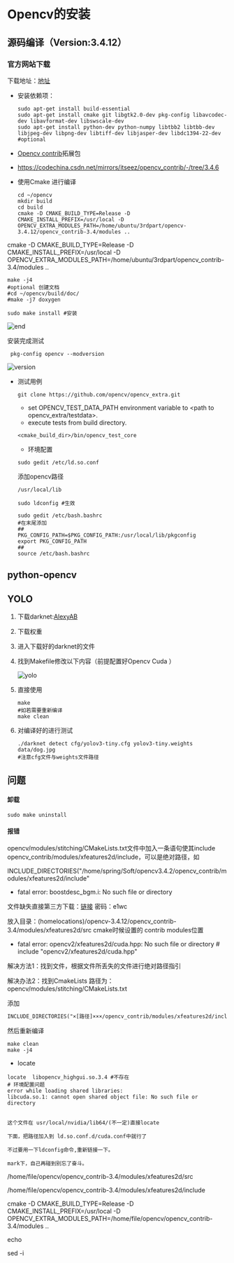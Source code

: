 #  Opencv的安装

##  源码编译（Version:3.4.12）

### 官方网站下载

下载地址：[地址](https://opencv.org/releases/)

- 安装依赖项：

  ```shell
  sudo apt-get install build-essential
  sudo apt-get install cmake git libgtk2.0-dev pkg-config libavcodec-dev libavformat-dev libswscale-dev
  sudo apt-get install python-dev python-numpy libtbb2 libtbb-dev libjpeg-dev libpng-dev libtiff-dev libjasper-dev libdc1394-22-dev #optional
  ```

- [Opencv contrib](https://github.com/opencv/opencv_contrib)拓展包

- https://codechina.csdn.net/mirrors/itseez/opencv_contrib/-/tree/3.4.6

- 使用Cmake 进行编译

  ```shell
  cd ~/opencv
  mkdir build
  cd build
  cmake -D CMAKE_BUILD_TYPE=Release -D CMAKE_INSTALL_PREFIX=/usr/local -D OPENCV_EXTRA_MODULES_PATH=/home/ubuntu/3rdpart/opencv-3.4.12/opencv_contrib-3.4/modules ..
  ```
 cmake -D CMAKE_BUILD_TYPE=Release -D CMAKE_INSTALL_PREFIX=/usr/local -D OPENCV_EXTRA_MODULES_PATH=/home/ubuntu/3rdpart/opencv_contrib-3.4/modules ..
  ```shell
  make -j4
  #optional 创建文档
  #cd ~/opencv/build/doc/
  #make -j7 doxygen
  ```

  ```shell
  sudo make install #安装
  ```

  ![end](/home/ubuntu/Pictures/end.png)

  安装完成测试

  ```shell
   pkg-config opencv --modversion
  ```

  ![version](/home/ubuntu/Pictures/version.png)

- 测试用例

  ```shell
  git clone https://github.com/opencv/opencv_extra.git
  ```

  - set OPENCV_TEST_DATA_PATH environment variable to <path to opencv_extra/testdata>.
  - execute tests from build directory.

  ```shell
  <cmake_build_dir>/bin/opencv_test_core
  ```

  - 环境配置
  
  ```shell
  sudo gedit /etc/ld.so.conf
  ```
  
  添加opencv路径
  
  ```
  /usr/local/lib
  ```
  
  ```shell
  sudo ldconfig #生效
  ```
  
  ```shell
  sudo gedit /etc/bash.bashrc
  #在末尾添加
  ##
  PKG_CONFIG_PATH=$PKG_CONFIG_PATH:/usr/local/lib/pkgconfig
  export PKG_CONFIG_PATH
  ##
  source /etc/bash.bashrc
  ```
  
  

##  python-opencv

## YOLO

1. 下载darknet:[AlexyAB](https://github.com/AlexeyAB/darknet)

2. 下载权重

3. 进入下载好的darknet的文件

4. 找到Makefile修改以下内容（前提配置好Opencv Cuda ）

   ![yolo](/home/ubuntu/Pictures/yolo.png)

5. 直接使用

   ```shell
   make
   #如若需要重新编译
   make clean
   ```

6. 对编译好的进行测试

   ```shell
   ./darknet detect cfg/yolov3-tiny.cfg yolov3-tiny.weights data/dog.jpg
   #注意cfg文件与weights文件路径
   ```

## 问题

#### 卸载

```shell
sudo make uninstall
```

#### 报错
opencv/modules/stitching/CMakeLists.txt文件中加入一条语句使其include opencv_contrib/modules/xfeatures2d/include，可以是绝对路径，如

INCLUDE_DIRECTORIES("/home/spring/Soft/opencv3.4.2/opencv_contrib/modules/xfeatures2d/include"


-  fatal error: boostdesc_bgm.i: No such file or directory

  文件缺失直接第三方下载：[链接](https://pan.baidu.com/s/1BeYF8kqEZLAJYQj-MvxpmA)    密码：e1wc

  放入目录：(homelocations)/opencv-3.4.12/opencv_contrib-3.4/modules/xfeatures2d/src cmake时候设置的 contrib modules位置

- fatal error: opencv2/xfeatures2d/cuda.hpp: No such file or directory  #  include "opencv2/xfeatures2d/cuda.hpp"

解决方法1：找到文件，根据文件所丢失的文件进行绝对路径指引

解决办法2：找到CmakeLists 路径为：opencv/modules/stitching/CMakeLists.txt

添加

```txt
INCLUDE_DIRECTORIES("×[路径]×××/opencv_contrib/modules/xfeatures2d/include")
```

然后重新编译

```shell
make clean 
make -j4
```

- locate 

```shell
locate  libopencv_highgui.so.3.4 #不存在
# 环境配置问题
error while loading shared libraries:
libcuda.so.1: cannot open shared object file: No such file or directory


这个文件在 usr/local/nvidia/lib64/(不一定)直接locate

下面，把路径加入到 ld.so.conf.d/cuda.conf中就行了

不过要用一下ldconfig命令,重新链接一下。

mark下，自己再碰到别忘了奋斗。
```

/home/file/opencv/opencv_contrib-3.4/modules/xfeatures2d/src

/home/file/opencv/opencv_contrib-3.4/modules/xfeatures2d/include

cmake -D CMAKE_BUILD_TYPE=Release -D CMAKE_INSTALL_PREFIX=/usr/local -D OPENCV_EXTRA_MODULES_PATH=/home/file/opencv/opencv_contrib-3.4/modules ..

echo 

sed -i
